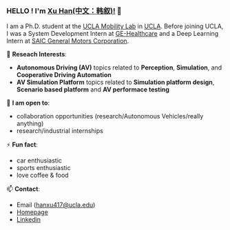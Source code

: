 ### HELLO ! I'm [Xu Han(中文：韩叙)!](https://xuhan417.github.io/) 👋

I am a Ph.D. student at the [UCLA Mobility Lab](https://mobility-lab.seas.ucla.edu/) in [UCLA](https://www.ucla.edu/).
Before joining UCLA, I was a System Development Intern at [GE-Healthcare](https://www.gehealthcare.cn/) and 
a Deep Learning Intern at [SAIC General Motors Corporation](https://www.gmchina.com/company/cn/en/gm/home.html).


🔭 **Reseach Interests**:

- **Autonomous Driving (AV)** topics related to **Perception**, **Simulation**, and **Cooperative Driving Automation**
- **AV Simulation Platform** topics related to **Simulation platform design**, **Scenario based platform** and **AV performace testing**


👯 **I am open to**:

- collaboration opportunities (research/Autonomous Vehicles/really anything) 
- research/industrial internships

⚡ **Fun fact**:
- car enthusiastic 
- sports enthusiastic 
- love coffee & food 


📫 **Contact**:
- Email (hanxu417@ucla.edu)
- [Homepage](https://xuhan417.github.io/)
- [Linkedin](https://www.linkedin.com/in/xu-han-12851a64/)


<!---
xuhan417/xuhan417 is a ✨ special ✨ repository because its `README.md` (this file) appears on your GitHub profile.
You can click the Preview link to take a look at your changes.
--->
